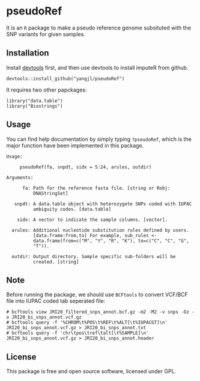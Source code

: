 # pseudoRef
It is an `R` package to make a pseudo reference genome subsituted with the SNP variants for given samples. 


## Installation
Install [devtools](https://github.com/hadley/devtools) first, and then use devtools to install imputeR from github.
```
devtools::install_github("yangjl/pseudoRef")
```
It requires two other papckages:
```
library("data.table")
library("Biostrings")
```
## Usage

You can find help documentation by simply typing `?pseudoRef`, which is the major function have been implemented in this package.
```
Usage:

     pseudoRef(fa, snpdt, sidx = 5:24, arules, outdir)

Arguments:

      fa: Path for the reference fasta file. [string or Robj:
          DNAStringSet]

   snpdt: A data.table object with heterozygote SNPs coded with IUPAC
          ambiguity codes. [data.table]

    sidx: A vector to indicate the sample columns. [vector].

  arules: Additional nucleotide substitution rules defined by users.
          [data.frame:from,to] For example, sub_rules <-
          data.frame(from=c("M", "Y", "R", "K"), to=c("C", "C", "G",
          "T")).

  outdir: Output directory. Sample specific sub-folders will be
          created. [string]
```

## Note

Before running the package, we should use `BCFtools` to convert VCF/BCF file into IUPAC coded tab seperated file:
```
# bcftools view JRI20_filtered_snps_annot.bcf.gz -m2 -M2 -v snps -Oz -o JRI20_bi_snps_annot.vcf.gz
# bcftools query -f '%CHROM\t%POS\t%REF\t%ALT[\t%IUPACGT]\n' JRI20_bi_snps_annot.vcf.gz > JRI20_bi_snps_annot.txt
# bcftools query -f 'chr\tpos\tref\talt[\t%SAMPLE]\n' JRI20_bi_snps_annot.vcf.gz > JRI20_bi_snps_annot.header
```

## License

This package is free and open source software, licensed under GPL.
